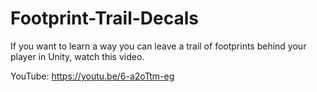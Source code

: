 # Footprint-Trail-Decals
If you want to learn a way you can leave a trail of footprints behind your player in Unity, watch this video. 

YouTube:    https://youtu.be/6-a2oTtm-eg
